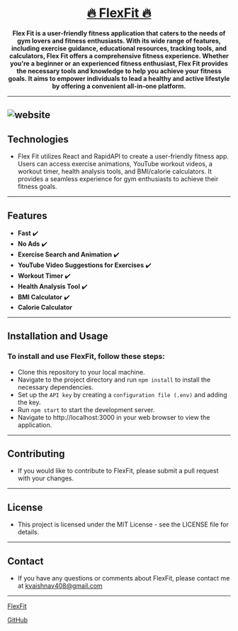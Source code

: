 <div align="center">
  <h1 ><a href="https://flexfit.netlify.app/">🔥 FlexFit 🔥</a></h1>
  <strong>
    Flex Fit is a user-friendly fitness application that caters to the needs of gym lovers and fitness enthusiasts. With its wide range of features, including exercise guidance, educational resources, tracking tools, and calculators, Flex Fit offers a comprehensive fitness experience. Whether you're a beginner or an experienced fitness enthusiast, Flex Fit provides the necessary tools and knowledge to help you achieve your fitness goals. It aims to empower individuals to lead a healthy and active lifestyle by offering a convenient all-in-one platform.
  </strong>
</div>

<hr>

![website](https://img.shields.io/website?down_color=lightgrey&down_message=offline&style=for-the-badge&up_color=blue&up_message=online&url=https%3A%2F%2Fw2pdf.netlify.app%2F)
---
## **Technologies**
- Flex Fit utilizes React and RapidAPI to create a user-friendly fitness app. Users can access exercise animations, YouTube workout videos, a workout timer, health analysis tools, and BMI/calorie calculators. It provides a seamless experience for gym enthusiasts to achieve their fitness goals.
--- 
## Features
- **Fast** ✔️
- **No Ads** ✔️
- **Exercise Search and Animation** ✔️
- **YouTube Video Suggestions for Exercises** ✔️
- **Workout Timer** ✔️
- **Health Analysis Tool** ✔️
- **BMI Calculator** ✔️
- **Calorie Calculator** 
--- 
## Installation and Usage
### To install and use FlexFit, follow these steps:

- Clone this repository to your local machine.
- Navigate to the project directory and run `npm install` to install the necessary dependencies.
- Set up the `API key` by creating a `configuration file (.env)` and adding the key.
- Run `npm start` to start the development server.
- Navigate to http://localhost:3000 in your web browser to view the application.
---
## Contributing
- If you would like to contribute to FlexFit, please submit a pull request with your changes.
---
## License
- This project is licensed under the MIT License - see the LICENSE file for details.
---
## Contact
- If you have any questions or comments about FlexFit, please contact me at kvaishnav408@gmail.com
---
[FlexFit](https://flexfit.netlify.app/)

[GitHub](https://github.com/kapil5849/FlexFit)




